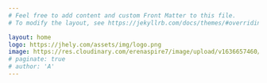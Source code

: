 ```yaml
---
# Feel free to add content and custom Front Matter to this file.
# To modify the layout, see https://jekyllrb.com/docs/themes/#overriding-theme-defaults

layout: home
logo: https://jhely.com/assets/img/logo.png
image: https://res.cloudinary.com/erenaspire7/image/upload/v1636657460/clement-helardot-95YRwf6CNw8-unsplash_t38ipb.jpg
# paginate: true
# author: 'A'
---
```



